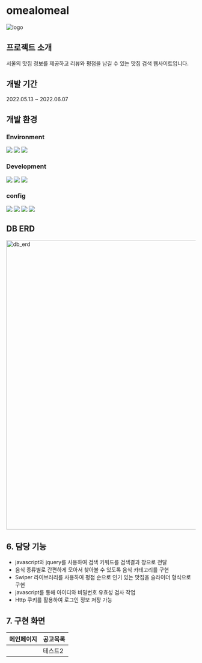  # omealomeal
![logo](https://user-images.githubusercontent.com/97607752/235604311-8f93057d-40d2-4b69-891a-42f74ff096ab.png)

  ## 프로젝트 소개
  서울의 맛집 정보를 제공하고 리뷰와 평점을 남길 수 있는 맛집 검색 웹사이트입니다.
  
  ## 개발 기간
  2022.05.13 ~ 2022.06.07
  
  ## 개발 환경
  ### Environment
  <img src="https://img.shields.io/badge/eclipse-003545?style=for-the-badge&logo=#2C2255&logoColor=white"> <img src="https://img.shields.io/badge/git-F05032?style=for-the-badge&logo=git&logoColor=white"> <img src="https://img.shields.io/badge/github-181717?style=for-the-badge&logo=github&logoColor=white">
  
  ### Development
<img src="https://img.shields.io/badge/java-007396?style=for-the-badge&logo=java&logoColor=white"> <img src="https://img.shields.io/badge/javascript-F7DF1E?style=for-the-badge&logo=javascript&logoColor=black"> <img src="https://img.shields.io/badge/jquery-0769AD?style=for-the-badge&logo=jquery&logoColor=white">
  
  ### config
  <img src="https://img.shields.io/badge/amazonaws-232F3E?style=for-the-badge&logo=amazonaws&logoColor=white"> <img src="https://img.shields.io/badge/apache tomcat-F8DC75?style=for-the-badge&logo=apachetomcat&logoColor=white"> <img src="https://img.shields.io/badge/mysql-4479A1?style=for-the-badge&logo=mysql&logoColor=white"> <img src="https://img.shields.io/badge/gradle-02303A?style=for-the-badge&logo=gradle&logoColor=white">
   
  ## DB ERD
  <img width="768" alt="db_erd" src="https://user-images.githubusercontent.com/97607752/234818032-d8e0c2da-2484-48cc-8ece-2defa69e9634.png">

  ## 6. 담당 기능
  - javascript와 jquery를 사용하여 검색 키워드를 검색결과 창으로 전달
  - 음식 종류별로 간편하게 모아서 찾아볼 수 있도록 음식 카테고리를 구현
  - Swiper 라이브러리를 사용하여 평점 순으로 인기 있는 맛집을 슬라이더 형식으로 구현
  - javascript를 통해 아이디와 비밀번호 유효성 검사 작업
  - Http 쿠키를 활용하여 로그인 정보 저장 가능
  
  ## 7. 구현 화면
  |메인페이지|공고목록|
|------|------|
| |테스트2|
  
  
